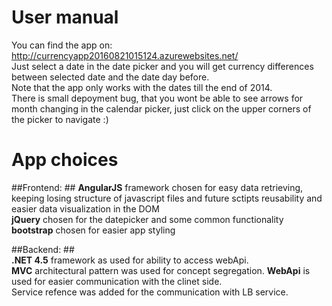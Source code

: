 # User manual

You can find the app on: http://currencyapp20160821015124.azurewebsites.net/   
Just select a date in the date picker and you will get currency differences between selected date and the date day before.   
Note that the app only works with the dates till the end of 2014.  
There is small depoyment bug, that you wont be able to see arrows for month changing in the calendar picker, just click on the upper corners of the picker to navigate :)   

# App choices

##Frontend: ##
**AngularJS** framework chosen for easy data retrieving, keeping losing structure of javascript files and future sctipts reusability and easier data visualization in the DOM   
**jQuery** chosen for the datepicker and some common functionality  
**bootstrap** chosen for easier app styling  

##Backend: ##  
**.NET 4.5** framework as used for ability to access webApi.    
**MVC** architectural pattern was used for concept segregation.
**WebApi** is used for easier communication with the clinet side.    
Service refence was added for the communication with LB service.   

